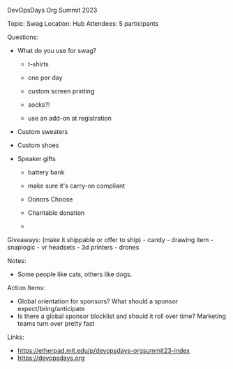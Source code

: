 DevOpsDays Org Summit 2023

Topic: Swag
Location: Hub
Attendees: 5 participants

Questions:
  - What do you use for swag?

      - t-shirts

    - one per day

    - custom screen printing

    - socks?!

    - use an add-on at registration


- Custom sweaters
- Custom shoes


- Speaker gifts

    - battery bank

    - make sure it's carry-on compliant

    - Donors Choose

    - Charitable donation

    -


Giveaways: (make it shippable or offer to ship)
    - candy
    - drawing item
    - snaplogic
    - vr headsets
    - 3d printers
    - drones

Notes:
   - Some people like cats, others like dogs.

Action Items:
   - Global orientation for sponsors? What should a sponsor expect/bring/anticipate
   - Is there a global sponsor blocklist and should it roll over time? Marketing teams turn over pretty fast

Links:
   - https://etherpad.mit.edu/p/devopsdays-orgsummit23-index
   - https://devopsdays.org

